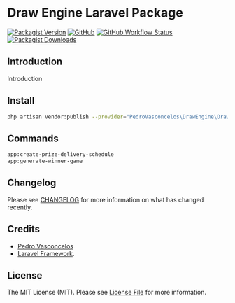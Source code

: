 # Draw Engine Laravel Package
[![Packagist Version](https://img.shields.io/packagist/v/pedro-vasconcelos/draw-engine?style=flat-square)](https://packagist.org/packages/pedro-vasconcelos/draw-engine)
[![GitHub](https://img.shields.io/github/license/pedro-vasconcelos/draw-engine?style=flat-square)](LICENSE)
[![GitHub Workflow Status](https://img.shields.io/github/workflow/status/pedro-vasconcelos/draw-engine/run-tests?color=green&style=flat-square)](https://github.com/pedro-vasconcelos/draw-engine/actions)
[![Packagist Downloads](https://img.shields.io/packagist/dt/pedro-vasconcelos/draw-engine?color=green&style=flat-square)](https://packagist.org/packages/pedro-vasconcelos/draw-engine)

## Introduction

Introduction

## Install

```bash
php artisan vendor:publish --provider="PedroVasconcelos\DrawEngine\DrawServiceProvider" --tag="migrations"
```

## Commands

```bash
app:create-prize-delivery-schedule
app:generate-winner-game
```

## Changelog

Please see [CHANGELOG](CHANGELOG.md) for more information on what has changed recently.

## Credits

- [Pedro Vasconcelos](https://github.com/pedro-vasconcelos)
- [Laravel Framework](https://github.com/laravel/framework).

## License

The MIT License (MIT). Please see [License File](LICENSE) for more information.
